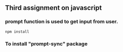 ## Third assignment on javascript

### prompt function is used to get input from user. 

```
npm install 
```
### To install "prompt-sync" package
